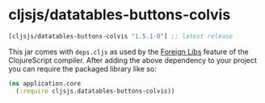 # cljsjs/datatables-buttons-colvis

[](dependency)
```clojure
[cljsjs/datatables-buttons-colvis "1.5.1-0"] ;; latest release
```
[](/dependency)
This jar comes with `deps.cljs` as used by the [Foreign Libs][flibs] feature
of the ClojureScript compiler. After adding the above dependency to your project you can require the packaged library like so:

```clojure
(ns application.core
  (:require cljsjs.datatables-buttons-colvis))
```

[flibs]: https://clojurescript.org/reference/packaging-foreign-deps

